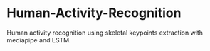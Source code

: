 # Human-Activity-Recognition
Human activity recognition using skeletal keypoints extraction with mediapipe and LSTM.
